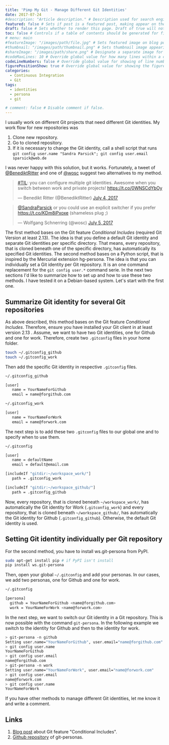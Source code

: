```yaml
---
title: 'Pimp My Git - Manage Different Git Identities'
date: 2017-07-24
#description: "Article description." # Description used for search engine.
featured: false # Sets if post is a featured post, making appear on the home page side bar.
draft: false # Sets whether to render this page. Draft of true will not be rendered.
toc: false # Controls if a table of contents should be generated for first-level links automatically.
# menu: main
#featureImage: "/images/path/file.jpg" # Sets featured image on blog post.
#thumbnail: "/images/path/thumbnail.png" # Sets thumbnail image appearing inside card on homepage.
#shareImage: "/images/path/share.png" # Designate a separate image for social media sharing.
#codeMaxLines: 10 # Override global value for how many lines within a code block before auto-collapsing.
codeLineNumbers: false # Override global value for showing of line numbers within code block.
figurePositionShow: true # Override global value for showing the figure label.
categories:
  - Continuous Integration
  - Git
tags:
  - identities
  - persona
  - git

# comment: false # Disable comment if false.
---
```


I usually work on different Git projects that need different Git identities. My work flow for new repositories was

1.  Clone new repository.
2.  Go to cloned repository.
3.  If it is necessary to change the Git identity, call a shell script that runs `git config user.name "Sandra Parsick"; git config user.email sparsick@web.de`

I was never happy with this solution, but it works. Fortunately, a tweet of [@BenediktRitter](https://twitter.com/BenediktRitter) and one of [@wosc](https://twitter.com/wosc) suggest two alternatives to my method.

<blockquote class="twitter-tweet"><p lang="en" dir="ltr"><a href="https://twitter.com/hashtag/TIL?src=hash&amp;ref_src=twsrc%5Etfw">#TIL</a>: you can configure multiple git identities. Awesome when you switch between work and private projects! <a href="https://t.co/0WNSCdYbOy">https://t.co/0WNSCdYbOy</a></p>&mdash; Benedikt Ritter (@BenediktRitter) <a href="https://twitter.com/BenediktRitter/status/882190899073122304?ref_src=twsrc%5Etfw">July 4, 2017</a></blockquote> <script async src="https://platform.twitter.com/widgets.js" charset="utf-8"></script>

<blockquote class="twitter-tweet" data-conversation="none"><p lang="en" dir="ltr"><a href="https://twitter.com/SandraParsick?ref_src=twsrc%5Etfw">@SandraParsick</a> or you could use an explicit switcher if you prefer <a href="https://t.co/KDm8iPxoxe">https://t.co/KDm8iPxoxe</a> (shameless plug ;)</p>&mdash; Wolfgang Schnerring (@wosc) <a href="https://twitter.com/wosc/status/882618552771129344?ref_src=twsrc%5Etfw">July 5, 2017</a></blockquote> <script async src="https://platform.twitter.com/widgets.js" charset="utf-8"></script>

The first method bases on the Git feature _Conditional Includes_ (required Git Version at least 2.13). The idea is that you define a default Git identity and separate Git identities per specific directory. That means, every repository, that is cloned beneath one of the specific directory, has automatically its specified Git identities. The second method bases on a Python script, that is inspired by the Mercurial extension hg-persona. The idea is that you can individually set a Git identity per Git repository. It is an one command replacement for the `git config user.*` command serie. In the next two sections I'd like to summarize how to set up and how to use these two methods. I have tested it on a Debian-based system. Let's start with the first one.

Summarize Git identity for several Git repositories
---------------------------------------------------

As above described, this method bases on the Git feature _Conditional Includes_. Therefore, ensure you have installed your Git client in at least version 2.13 . Assume, we want to have two Git identities, one for Github and one for work. Therefore, create two `.gitconfig` files in your home folder.

```bash
touch ~/.gitconfig_github
touch ~/.gitconfig_work
```

 Then add the specific Git identity in respective `.gitconfig` files.

```bash
~/.gitconfig_github

[user]
   name = YourNameForGithub
   email = name@forgithub.com

~/.gitconfig_work

[user]
   name = YourNameForWork
   email = name@forwork.com
```
The next step is to add these two `.gitconfig` files to our global one and to specify when to use them.

```bash
~/.gitconfig

[user]
   name = defaultName
   email = default@email.com

[includeIf "gitdir:~/workspace_work/"]
   path = .gitconfig_work

[includeIf "gitdir:~/workspace_github/"]
   path = .gitconfig_github
```
Now, every repository, that is cloned beneath `~/workspace_work/`, has automatically the Git identity for Work (`.gitconfig_work`) and every repository, that is cloned beneath `~/workspace_github/`, has automatically the Git identity for Github (`.gitconfig_github`). Otherwise, the default Git identity is used.

Setting Git identity individually per Git repository
----------------------------------------------------

For the second method, you have to install ws.git-persona from PyPI.

```bash
sudo apt-get install pip # if PyPI isn't install
pip install ws.git-persona
```
Then, open your global `~/.gitconfig` and add your personas. In our cases, we add two personas, one for Github and one for work.


```bash
~/.gitconfig

[persona]
  github = YourNameForGithub <name@forgithub.com>
  work = YourNameForWork <name@forwork.com>
```
In the next step, we want to switch our Git identity in a Git repository. This is now possible with the command `git-persona`. In the following example we switch to the identity for Github and then to the identity for work.

```bash
> git-persona -n github
Setting user.name="YourNameForGithub", user.email="name@forgithub.com"
> git config user.name
YourNameForGithub
> git config user.email
name@forgithub.com
> git-persona -n work
Setting user.name="YourNameForWork", user.email="name@forwork.com"
> git config user.email
name@forwork.com
> git config user.name
YourNameForWork
```

If you have other methods to manage different Git identities, let me know it and write a comment.  

Links
-----

1.  [Blog post](https://dev.to/maxlmator/maintaining-different-git-identities) about Git feature "Conditional Includes".
2.  [Github repository](https://github.com/wosc/git-persona) of git-personas.
